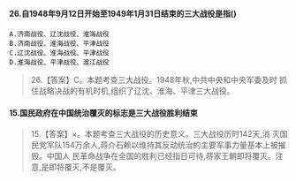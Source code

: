 
#### 26.自1948年9月12日开始至1949年1月31日结束的三大战役是指()
    A.济南战役、辽沈战役、淮海战役
    B.济南战役、淮海战役、平津战役
    C.辽沈战役、淮海战役、平津战役
    D.淮海战役、平津战役、渡江战役
>   26.【答案】C。本题考查三大战役。1948年秋,中共中央和中央军委及时
    抓住战略决战的有机时机,组织了辽沈、淮海、平津三大战役。

#### 15.国民政府在中国统治覆灭的标志是三大战役胜利结束
>   15.【答案】×。本题考查三大战役的历史意义。三大战役历时142天,消
    灭国民党军队154万余人,蒋介石赖以维持其反动统治的主要军事力量基本上被摧毁。中国人
    民革命战争在全国的胜利已经指日可待,蒋家王朝即将覆灭。注意,是即将覆灭,不是覆灭。






















